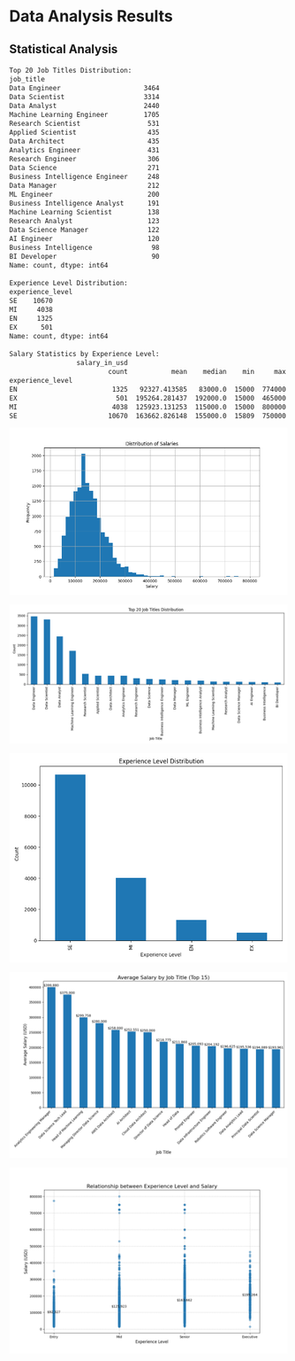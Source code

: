 # Data Analysis Results

## Statistical Analysis

```
Top 20 Job Titles Distribution:
job_title
Data Engineer                     3464
Data Scientist                    3314
Data Analyst                      2440
Machine Learning Engineer         1705
Research Scientist                 531
Applied Scientist                  435
Data Architect                     435
Analytics Engineer                 431
Research Engineer                  306
Data Science                       271
Business Intelligence Engineer     248
Data Manager                       212
ML Engineer                        200
Business Intelligence Analyst      191
Machine Learning Scientist         138
Research Analyst                   123
Data Science Manager               122
AI Engineer                        120
Business Intelligence               98
BI Developer                        90
Name: count, dtype: int64

Experience Level Distribution:
experience_level
SE    10670
MI     4038
EN     1325
EX      501
Name: count, dtype: int64

Salary Statistics by Experience Level:
                 salary_in_usd                                        
                         count           mean    median    min     max
experience_level                                                      
EN                        1325   92327.413585   83000.0  15000  774000
EX                         501  195264.281437  192000.0  15000  465000
MI                        4038  125923.131253  115000.0  15000  800000
SE                       10670  163662.826148  155000.0  15809  750000
```

![Salary Distribution](output/salary_distribution.png)

![Job Title Distribution](output/job_title_distribution.png)

![Experience Level Distribution](output/experience_level_distribution.png)

![Average Salary By Job](output/average_salary_by_job.png)

![Salary Vs Experience](output/salary_vs_experience.png)

